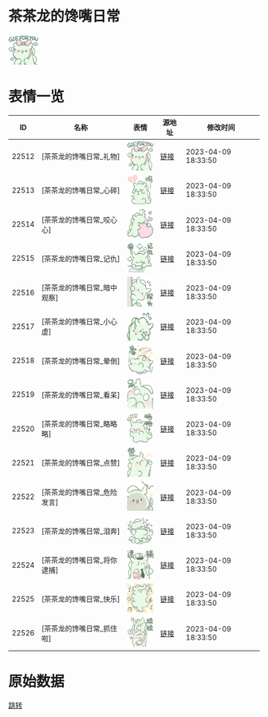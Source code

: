 # 茶茶龙的馋嘴日常

<img src="./cover.png" height="60" alt="cover" />

# 表情一览

|ID|名称|表情|源地址|修改时间|
|----|----|----|----|----|
|22512|[茶茶龙的馋嘴日常_礼物]|<img src="./pic/022512_%5B茶茶龙的馋嘴日常_礼物%5D.png" height="60" alt="礼物"/>|[链接](https://i0.hdslb.com/bfs/garb/33e77523975ca1fcb6f0b2fcfc6c9dfd7a08ecb1.png)|2023-04-09 18:33:50|
|22513|[茶茶龙的馋嘴日常_心碎]|<img src="./pic/022513_%5B茶茶龙的馋嘴日常_心碎%5D.png" height="60" alt="心碎"/>|[链接](https://i0.hdslb.com/bfs/garb/85a541a8efe3dc47100ae9e2474cd9116571c797.png)|2023-04-09 18:33:50|
|22514|[茶茶龙的馋嘴日常_咬心心]|<img src="./pic/022514_%5B茶茶龙的馋嘴日常_咬心心%5D.png" height="60" alt="咬心心"/>|[链接](https://i0.hdslb.com/bfs/garb/c3f577fd5d52374394a172799516abfcc38a8f1c.png)|2023-04-09 18:33:50|
|22515|[茶茶龙的馋嘴日常_记仇]|<img src="./pic/022515_%5B茶茶龙的馋嘴日常_记仇%5D.png" height="60" alt="记仇"/>|[链接](https://i0.hdslb.com/bfs/garb/5d7b8412aba30d30e221177b4c1282d81066d9a1.png)|2023-04-09 18:33:50|
|22516|[茶茶龙的馋嘴日常_暗中观察]|<img src="./pic/022516_%5B茶茶龙的馋嘴日常_暗中观察%5D.png" height="60" alt="暗中观察"/>|[链接](https://i0.hdslb.com/bfs/garb/c97b902a2b3015dcee0ea602ec1616df4a920566.png)|2023-04-09 18:33:50|
|22517|[茶茶龙的馋嘴日常_小心虚]|<img src="./pic/022517_%5B茶茶龙的馋嘴日常_小心虚%5D.png" height="60" alt="小心虚"/>|[链接](https://i0.hdslb.com/bfs/garb/3a4ba04e559cbd3dd2f59b6df664c0ed67396d57.png)|2023-04-09 18:33:50|
|22518|[茶茶龙的馋嘴日常_晕倒]|<img src="./pic/022518_%5B茶茶龙的馋嘴日常_晕倒%5D.png" height="60" alt="晕倒"/>|[链接](https://i0.hdslb.com/bfs/garb/7e0ad3c8fccbd1fc9418ddd0886567c5c06c60fa.png)|2023-04-09 18:33:50|
|22519|[茶茶龙的馋嘴日常_看呆]|<img src="./pic/022519_%5B茶茶龙的馋嘴日常_看呆%5D.png" height="60" alt="看呆"/>|[链接](https://i0.hdslb.com/bfs/garb/865358062c1b8d41b417e5fee967d948bda01e52.png)|2023-04-09 18:33:50|
|22520|[茶茶龙的馋嘴日常_略略略]|<img src="./pic/022520_%5B茶茶龙的馋嘴日常_略略略%5D.png" height="60" alt="略略略"/>|[链接](https://i0.hdslb.com/bfs/garb/5ae726a9f4a5d3e884d7d0bba8e1a4588594ebe0.png)|2023-04-09 18:33:50|
|22521|[茶茶龙的馋嘴日常_点赞]|<img src="./pic/022521_%5B茶茶龙的馋嘴日常_点赞%5D.png" height="60" alt="点赞"/>|[链接](https://i0.hdslb.com/bfs/garb/058c0596a9e7087b846680715078526df3fef304.png)|2023-04-09 18:33:50|
|22522|[茶茶龙的馋嘴日常_危险发言]|<img src="./pic/022522_%5B茶茶龙的馋嘴日常_危险发言%5D.png" height="60" alt="危险发言"/>|[链接](https://i0.hdslb.com/bfs/garb/d7f7dd986c61e002c65b9227ead8ec037beb5461.png)|2023-04-09 18:33:50|
|22523|[茶茶龙的馋嘴日常_泪奔]|<img src="./pic/022523_%5B茶茶龙的馋嘴日常_泪奔%5D.png" height="60" alt="泪奔"/>|[链接](https://i0.hdslb.com/bfs/garb/5a71d4fd58cb00998f3bedadad5063463e696920.png)|2023-04-09 18:33:50|
|22524|[茶茶龙的馋嘴日常_将你逮捕]|<img src="./pic/022524_%5B茶茶龙的馋嘴日常_将你逮捕%5D.png" height="60" alt="将你逮捕"/>|[链接](https://i0.hdslb.com/bfs/garb/d5f289c594bb90f651041d42b524fa8b37ec2f3b.png)|2023-04-09 18:33:50|
|22525|[茶茶龙的馋嘴日常_快乐]|<img src="./pic/022525_%5B茶茶龙的馋嘴日常_快乐%5D.png" height="60" alt="快乐"/>|[链接](https://i0.hdslb.com/bfs/garb/baf1c75e3653f8467f3ec574c021a75309e9978c.png)|2023-04-09 18:33:50|
|22526|[茶茶龙的馋嘴日常_抓住啦]|<img src="./pic/022526_%5B茶茶龙的馋嘴日常_抓住啦%5D.png" height="60" alt="抓住啦"/>|[链接](https://i0.hdslb.com/bfs/garb/36c1a36b2186a5ee34faf9786653493c59ac28b4.png)|2023-04-09 18:33:50|

# 原始数据

[跳转](./raw.json)

